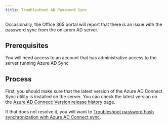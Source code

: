 ```yaml
---
title: Troubleshoot AD Password Sync
---
```


Occasionally, the Office 365 portal will report that there is an issue with the password sync from the on-prem AD server.

## Prerequisites

You will need access to an account that has administrative access to the server running Azure AD Sync

## Process

First, you should make sure that the latest version of the Azure AD Connect Sync utility is installed on the server. You can check the latest version on the [Azure AD Connect: Version release history](https://learn.microsoft.com/en-us/azure/active-directory/hybrid/connect/reference-connect-version-history) page.

If that does not resolve it, you will want to [Troubleshoot password hash synchronization with Azure AD Connect sync](https://docs.microsoft.com/en-us/azure/active-directory/hybrid/tshoot-connect-password-hash-synchronization).
